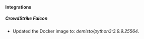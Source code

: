 #### Integrations
##### CrowdStrike Falcon
- Updated the Docker image to: *demisto/python3:3.9.9.25564*.
